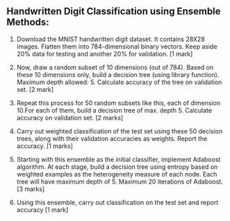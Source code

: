 ## Handwritten Digit Classification using Ensemble Methods:
1) Download the MNIST handwritten digit dataset. It contains 28X28 images. Flatten them into 784-dimensional binary vectors. Keep aside 20% data for testing and another 20% for validation.                                                                            [1 mark]

2) Now, draw a random subset of 10 dimensions (out of 784). Based on these 10 dimensions only, build a decision tree (using library function). Maximum depth allowed: 5. Calculate accuracy of the tree on validation set.                         [2 mark]

3) Repeat this process for 50 random subsets like this, each of dimension 10.For each of them, build a decision tree of max. depth 5. Calculate accuracy on validation set. [2 marks]

4) Carry out weighted classification of the test set using these 50 decision trees, along with their validation accuracies as weights. Report the accuracy.                [1 marks]

5) Starting with this ensemble as the initial classifier, implement Adaboost algorithm. At each stage, build a decision tree using entropy based on weighted examples as the heterogeneity measure of each node. Each tree will have maximum depth of 5. Maximum 20 iterations of Adaboost.         [3 marks]

6) Using this ensemble, carry out classification on the test set and report accuracy [1 mark]
